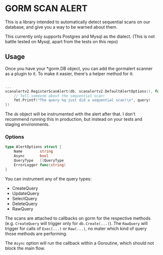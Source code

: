 # GORM SCAN ALERT

This is a library intended to automatically detect sequential scans on our database,
and give you a way to be warned about them.

This currently only supports Postgres and Mysql as the dialect.
(This is not battle tested on Mysql, apart from the tests on this repo)

## Usage

Once you have your *gorm.DB object, you can add the gormalert scanner as a plugin to it.
To make it easier, there's a helper method for it:

```go

...
scanalertv2.RegisterScanAlert(db, scanalertv2.DefaultAlertOptions(), func(query, explain string) {
    // Tell someone about the sequential scan!
    fmt.Printf("The query %q just did a sequential scan!\n", query)
})
```

The `db` object will be instrumented with the alert after that.
I don't recommend running this in production, but instead on your tests and staging environments.


### Options

```go
type AlertOptions struct {
	Name        string
	Async       bool
	QueryType   []QueryType
	ErrorLogger func(string)
}
```

You can instrument any of the query types:

* CreateQuery
* UpdateQuery
* SelectQuery
* DeleteQuery
* RawQuery

The scans are attached to callbacks on gorm for the respective methods (e.g. `CreateQuery` will trigger only for `db.Create(...)`). The `RawQuery` will
trigger for calls of `Exec(...)` or `Raw(...)`, no mater which kind of query those methods are performing.

The `Async` option will run the callback within a Goroutine, which should not block the main flow.
